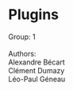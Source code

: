 # Plugins
Group: 1<br/>
<br/>
Authors:<br/>
Alexandre Bécart<br/>
Clément Dumazy<br/>
Léo-Paul Géneau<br/>
